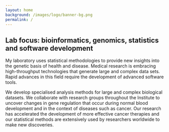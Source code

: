 ```yaml
---
layout: home
background: /images/logo/banner-bg.png
permalink: /
---
```


## Lab focus: bioinformatics, genomics, statistics and software development

My laboratory uses statistical methodologies to provide new insights into the genetic basis of health and disease. Medical research is embracing high-throughput technologies that generate large and complex data sets. Rapid advances in this field require the development of advanced software tools.

We develop specialised analysis methods for large and complex biological datasets. We collaborate with research groups throughout the Institute to uncover changes in gene regulation that occur during normal blood development and in the context of diseases such as cancer. Our research has accelerated the development of more effective cancer therapies and our statistical methods are extensively used by researchers worldwide to make new discoveries.
